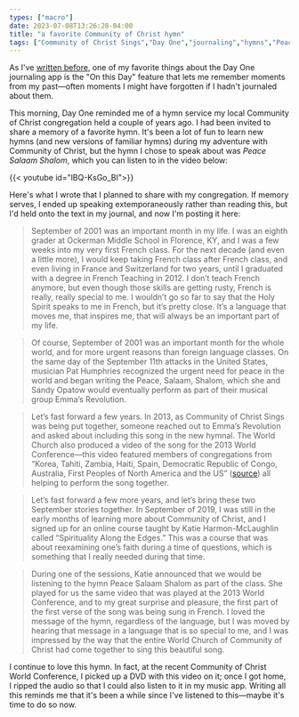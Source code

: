 ```yaml
---
types: ["macro"]
date: 2023-07-08T13:26:28-04:00
title: "a favorite Community of Christ hymn"
tags: ["Community of Christ Sings","Day One","journaling","hymns","Peace Salaam Shalom","2023 World Conference","Katie Harmon-McLaughlin","French"]
---
```


As I've [written before](https://spencergreenhalgh.com/work/rediscovering-some-comments-on-computational-thinking/), one of my favorite things about the Day One journaling app is the "On this Day" feature that lets me remember moments from my past—often moments I might have forgotten if I hadn't journaled about them.

This morning, Day One reminded me of a hymn service my local Community of Christ congregation held a couple of years ago. I had been invited to share a memory of a favorite hymn. It's been a lot of fun to learn new hymns (and new versions of familiar hymns) during my adventure with Community of Christ, but the hymn I chose to speak about was *Peace Salaam Shalom*, which you can listen to in the video below:

{{< youtube id="lBQ-KsGo_BI">}}

Here's what I wrote that I planned to share with my congregation. If memory serves, I ended up speaking extemporaneously rather than reading this, but I'd held onto the text in my journal, and now I'm posting it here:

> September of 2001 was an important month in my life. I was an eighth grader at Ockerman Middle School in Florence, KY, and I was a few weeks into my very first French class. For the next decade (and even a little more), I would keep taking French class after French class, and even living in France and Switzerland for two years, until I graduated with a degree in French Teaching in 2012. I don’t teach French anymore, but even though those skills are getting rusty, French is really, really special to me. I wouldn’t go so far to say that the Holy Spirit speaks to me in French, but it’s pretty close. It’s a language that moves me, that inspires me, that will always be an important part of my life. 

> Of course, September of 2001 was an important month for the whole world, and for more urgent reasons than foreign language classes. On the same day of the September 11th attacks in the United States, musician Pat Humphries recognized the urgent need for peace in the world and began writing the Peace, Salaam, Shalom, which she and Sandy Opatow would eventually perform as part of their musical group Emma’s Revolution.

> Let’s fast forward a few years. In 2013, as Community of Christ Sings was being put together, someone reached out to Emma’s Revolution and asked about including this song in the new hymnal. The World Church also produced a video of the song for the 2013 World Conference—this video featured members of congregations from “Korea, Tahiti, Zambia, Haiti, Spain, Democratic Republic of Congo, Australia, First Peoples of North America and the US” ([source](https://madmimi.com/p/80ea04?pact=535436317569665594&fe=1)) all helping to perform the song together.

> Let’s fast forward a few more years, and let’s bring these two September stories together. In September of 2019, I was still in the early months of learning more about Community of Christ, and I signed up for an online course taught by Katie Harmon-McLaughlin called “Spirituality Along the Edges.” This was a course that was about reexamining one’s faith during a time of questions, which is something that I really needed during that time.

> During one of the sessions, Katie announced that we would be listening to the hymn Peace Salaam Shalom as part of the class. She played for us the same video that was played at the 2013 World Conference, and to my great surprise and pleasure, the first part of the first verse of the song was being sung in French. I loved the message of the hymn, regardless of the language, but I was moved by hearing that message in a language that is so special to me, and I was impressed by the way that the entire World Church of Community of Christ had come together to sing this beautiful song. 

I continue to love this hymn. In fact, at the recent Community of Christ World Conference, I picked up a DVD with this video on it; once I got home, I ripped the audio so that I could also listen to it in my music app. Writing all this reminds me that it's been a while since I've listened to this—maybe it's time to do so now.
